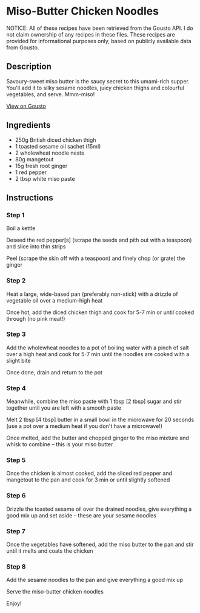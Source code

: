# Miso-Butter Chicken Noodles

NOTICE: All of these recipes have been retrieved from the Gousto API. I do not claim ownership of any recipes in these files. These recipes are provided for informational purposes only, based on publicly available data from Gousto.

## Description

Savoury-sweet miso butter is the saucy secret to this umami-rich supper. You'll add it to silky sesame noodles, juicy chicken thighs and colourful vegetables, and serve. Mmm-miso!

[View on Gousto](https://www.gousto.co.uk/recipes/cookbook/miso-butter-chicken-noodles)

## Ingredients

- 250g British diced chicken thigh
- 1 toasted sesame oil sachet (15ml)
- 2 wholewheat noodle nests
- 80g mangetout
- 15g fresh root ginger
- 1 red pepper
- 2 tbsp white miso paste

## Instructions


### Step 1

Boil a kettle

Deseed the red pepper<span class="text-danger">[s]</span> (scrape the seeds and pith out with a teaspoon) and slice into thin strips

Peel (scrape the skin off with a teaspoon) and finely chop (or grate) the ginger


### Step 2

Heat a large, wide-based pan (preferably non-stick) with a drizzle of vegetable oil over a medium-high heat

Once hot, add the diced chicken thigh and cook for 5-7 min or until cooked through (no pink meat!)


### Step 3

Add the wholewheat noodles to a pot of boiling water with a pinch of salt over a high heat and cook for 5-7 min until the noodles are cooked with a slight bite

Once done, drain and return to the pot


### Step 4

Meanwhile, combine the miso paste with 1 tbsp<span class="text-danger"> [2 tbsp]</span> sugar and stir together until you are left with a smooth paste

Melt 2 tbsp <span class="text-danger">[4 tbsp] </span>butter in a small bowl in the microwave for 20 seconds (use a pot over a medium heat if you don't have a microwave!)

Once melted, add the butter and chopped ginger to the miso mixture and whisk to combine – this is your miso butter


### Step 5

Once the chicken is almost cooked, add the sliced red pepper and mangetout to the pan and cook for 3 min or until slightly softened


### Step 6

Drizzle the toasted sesame oil over the drained noodles, give everything a good mix up and set aside – these are your sesame noodles


### Step 7

Once the vegetables have softened, add the miso butter to the pan and stir until it melts and coats the chicken

### Step 8

Add the sesame noodles to the pan and give everything a good mix up

Serve the miso-butter chicken noodles

Enjoy!


